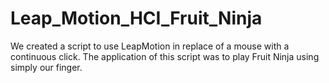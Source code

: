 # Leap_Motion_HCI_Fruit_Ninja
We created a script to use LeapMotion in replace of a mouse with a continuous click. The application of this script was to play Fruit Ninja using simply our finger.
